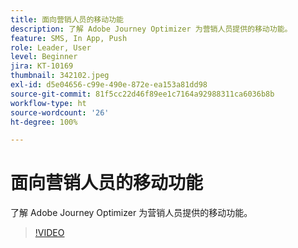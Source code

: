 ```yaml
---
title: 面向营销人员的移动功能
description: 了解 Adobe Journey Optimizer 为营销人员提供的移动功能。
feature: SMS, In App, Push
role: Leader, User
level: Beginner
jira: KT-10169
thumbnail: 342102.jpeg
exl-id: d5e04656-c99e-490e-872e-ea153a81dd98
source-git-commit: 81f5cc22d46f89ee1c7164a92988311ca6036b8b
workflow-type: ht
source-wordcount: '26'
ht-degree: 100%

---
```


# 面向营销人员的移动功能

了解 Adobe Journey Optimizer 为营销人员提供的移动功能。

>[!VIDEO](https://video.tv.adobe.com/v/342102?quality=12&learn=on)
